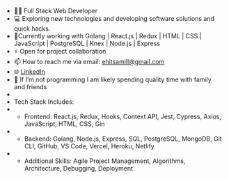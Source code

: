 
- 👨‍💻	 Full Stack Web Developer
- 💻 Exploring new technologies and developing software solutions and quick hacks.
- :seedling:Currently working with Golang | React.js | Redux | HTML | CSS | JavaScript | PostgreSQL | Knex | Node.js | Express
- :zap: Open for project collaboration
- :mailbox: How to reach me via email: ehitsamill@gmail.com
- :globe_with_meridians:  <a href="https://www.linkedin.com/in/anthony-miller-88768842/">LinkedIn</a>
- :speech_balloon: If I’m not programming I am likely spending quality time with family and friends
- 
- Tech Stack Includes:
- - Frontend: React.js, Redux, Hooks, Context API, Jest, Cypress, Axios, JavaScript, HTML, CSS, Gin
- - Backend: Golang, Node.js, Express, SQL, PostgreSQL, MongoDB, Git CLI, GitHub, VS Code, Vercel, Heroku, Netlify
- - Additional Skills: Agile Project Management, Algorithms, Architecture, Debugging, Deployment
